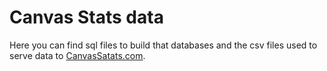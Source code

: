 # Canvas Stats data
Here you can find sql files to build that databases and the csv files used to serve data to [CanvasSatats.com](https://canvasstats.com/).
